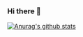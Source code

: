 ### Hi there 👋

[![Anurag's github stats](https://github-readme-stats.vercel.app/apijyb6311anuraghazra)](https://github.com/anuraghazra/github-readme-stats)


<!--
**jyb6311/jyb6311** is a ✨ _special_ ✨ repository because its `README.md` (this file) appears on your GitHub profile.

Here are some ideas to get you started:

- 🔭 I’m currently working on ...
- 🌱 I’m currently learning ...
- 👯 I’m looking to collaborate on ...
- 🤔 I’m looking for help with ...
- 💬 Ask me about ...
- 📫 How to reach me: ...
- 😄 Pronouns: ...
- ⚡ Fun fact: ...
-->
